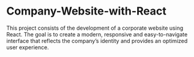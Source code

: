 # Company-Website-with-React
This project consists of the development of a corporate website using React. The goal is to create a modern, responsive and easy-to-navigate interface that reflects the company’s identity and provides an optimized user experience.
